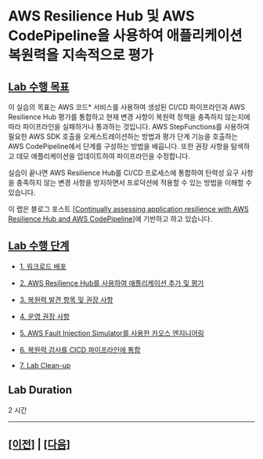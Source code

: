 # AWS Resilience Hub 및 AWS CodePipeline을 사용하여 애플리케이션 복원력을 지속적으로 평가

## [Lab 수행 목표](https://catalog.workshops.aws/aws-resilience-hub-lab/en-US/cicd-integration#lab-objectives)

이 실습의 목표는 AWS 코드* 서비스를 사용하여 생성된 CI/CD 파이프라인과 AWS Resilience Hub 평가를 통합하고 현재 변경 사항이 복원력 정책을 충족하지 않는지에 따라 파이프라인을 실패하거나 통과하는 것입니다. AWS StepFunctions를 사용하여 필요한 AWS SDK 호출을 오케스트레이션하는 방법과 평가 단계 기능을 호출하는 AWS CodePipeline에서 단계를 구성하는 방법을 배웁니다. 또한 권장 사항을 탐색하고 데모 애플리케이션을 업데이트하여 파이프라인을 수정합니다.

실습이 끝나면 AWS Resilience Hub를 CI/CD 프로세스에 통합하여 탄력성 요구 사항을 충족하지 않는 변경 사항을 방지하면서 프로덕션에 적용할 수 있는 방법을 이해할 수 있습니다.

이 랩은 블로그 포스트 [[Continually assessing application resilience with AWS Resilience Hub and AWS CodePipeline]](https://aws.amazon.com/blogs/architecture/continually-assessing-application-resilience-with-aws-resilience-hub-and-aws-codepipeline/)에 기반하고 하고 있습니다.

## [Lab 수행 단계](https://catalog.workshops.aws/aws-resilience-hub-lab/en-US/prepare-and-protect#lab-steps)

-   [1. 워크로드 배포](./1-Deploy-the-Workload.md)

-   [2. AWS Resilience Hub를 사용하여 애플리케이션 추가 및 평가](./2-Add-and-Assess-Application.md)

-   [3. 복원력 발견 항목 및 권장 사항](./3-Resilience-Findings-and-Recommendations.md)

-   [4. 운영 권장 사항](./4-Operational-Recommendations.md)

-   [5. AWS Fault Injection Simulator를 사용한 카오스 엔지니어링](./5-Chaos-Enginnering-with-AWS-Fault-Injection-Simulator.md)

-   [6. 복원력 검사를 CICD 파이프라인에 통합](./6-Integrate-Resilience-Checks-into-CICD-Pipelines.md)

-   [7. Lab Clean-up](./7-Lab-Clean-up.md)

## Lab Duration
2 시간

<hr>

## [[이전]](../README.md) | [[다음]](./1-Deploy-the-Workload.md)
